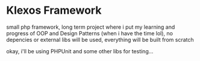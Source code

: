 # Klexos Framework 
small php framework, long term project where i put my learning and progress of OOP and Design Patterns (when i have the time lol), no depencies or external libs will be used, everything will be built from scratch

okay, i'll be using PHPUnit and some other libs for testing...